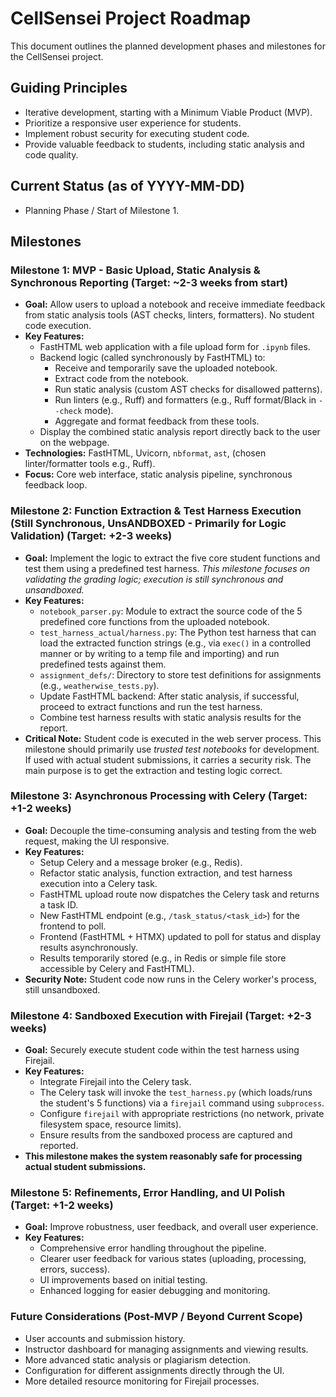 # CellSensei Project Roadmap

This document outlines the planned development phases and milestones for the CellSensei project.

## Guiding Principles
- Iterative development, starting with a Minimum Viable Product (MVP).
- Prioritize a responsive user experience for students.
- Implement robust security for executing student code.
- Provide valuable feedback to students, including static analysis and code quality.

## Current Status (as of YYYY-MM-DD)
- Planning Phase / Start of Milestone 1.

## Milestones

### Milestone 1: MVP - Basic Upload, Static Analysis & Synchronous Reporting (Target: ~2-3 weeks from start)
- **Goal:** Allow users to upload a notebook and receive immediate feedback from static analysis tools (AST checks, linters, formatters). No student code execution.
- **Key Features:**
    - FastHTML web application with a file upload form for `.ipynb` files.
    - Backend logic (called synchronously by FastHTML) to:
        - Receive and temporarily save the uploaded notebook.
        - Extract code from the notebook.
        - Run static analysis (custom AST checks for disallowed patterns).
        - Run linters (e.g., Ruff) and formatters (e.g., Ruff format/Black in `--check` mode).
        - Aggregate and format feedback from these tools.
    - Display the combined static analysis report directly back to the user on the webpage.
- **Technologies:** FastHTML, Uvicorn, `nbformat`, `ast`, (chosen linter/formatter tools e.g., Ruff).
- **Focus:** Core web interface, static analysis pipeline, synchronous feedback loop.

### Milestone 2: Function Extraction & Test Harness Execution (Still Synchronous, UnsANDBOXED - Primarily for Logic Validation) (Target: +2-3 weeks)
- **Goal:** Implement the logic to extract the five core student functions and test them using a predefined test harness. *This milestone focuses on validating the grading logic; execution is still synchronous and unsandboxed.*
- **Key Features:**
    - `notebook_parser.py`: Module to extract the source code of the 5 predefined core functions from the uploaded notebook.
    - `test_harness_actual/harness.py`: The Python test harness that can load the extracted function strings (e.g., via `exec()` in a controlled manner or by writing to a temp file and importing) and run predefined tests against them.
    - `assignment_defs/`: Directory to store test definitions for assignments (e.g., `weatherwise_tests.py`).
    - Update FastHTML backend: After static analysis, if successful, proceed to extract functions and run the test harness.
    - Combine test harness results with static analysis results for the report.
- **Critical Note:** Student code is executed in the web server process. This milestone should primarily use *trusted test notebooks* for development. If used with actual student submissions, it carries a security risk. The main purpose is to get the extraction and testing logic correct.

### Milestone 3: Asynchronous Processing with Celery (Target: +1-2 weeks)
- **Goal:** Decouple the time-consuming analysis and testing from the web request, making the UI responsive.
- **Key Features:**
    - Setup Celery and a message broker (e.g., Redis).
    - Refactor static analysis, function extraction, and test harness execution into a Celery task.
    - FastHTML upload route now dispatches the Celery task and returns a task ID.
    - New FastHTML endpoint (e.g., `/task_status/<task_id>`) for the frontend to poll.
    - Frontend (FastHTML + HTMX) updated to poll for status and display results asynchronously.
    - Results temporarily stored (e.g., in Redis or simple file store accessible by Celery and FastHTML).
- **Security Note:** Student code now runs in the Celery worker's process, still unsandboxed.

### Milestone 4: Sandboxed Execution with Firejail (Target: +2-3 weeks)
- **Goal:** Securely execute student code within the test harness using Firejail.
- **Key Features:**
    - Integrate Firejail into the Celery task.
    - The Celery task will invoke the `test_harness.py` (which loads/runs the student's 5 functions) via a `firejail` command using `subprocess`.
    - Configure `firejail` with appropriate restrictions (no network, private filesystem space, resource limits).
    - Ensure results from the sandboxed process are captured and reported.
- **This milestone makes the system reasonably safe for processing actual student submissions.**

### Milestone 5: Refinements, Error Handling, and UI Polish (Target: +1-2 weeks)
- **Goal:** Improve robustness, user feedback, and overall user experience.
- **Key Features:**
    - Comprehensive error handling throughout the pipeline.
    - Clearer user feedback for various states (uploading, processing, errors, success).
    - UI improvements based on initial testing.
    - Enhanced logging for easier debugging and monitoring.

### Future Considerations (Post-MVP / Beyond Current Scope)
- User accounts and submission history.
- Instructor dashboard for managing assignments and viewing results.
- More advanced static analysis or plagiarism detection.
- Configuration for different assignments directly through the UI.
- More detailed resource monitoring for Firejail processes.
